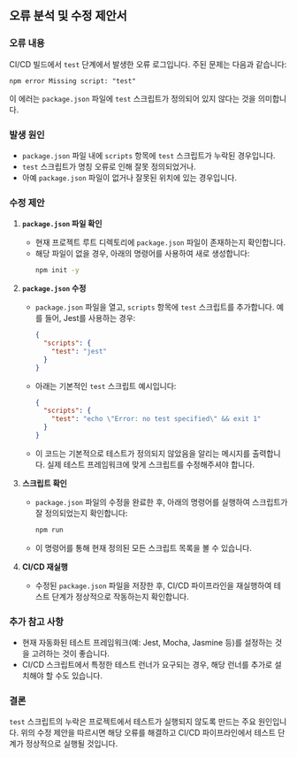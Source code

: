 ## 오류 분석 및 수정 제안서

### 오류 내용
CI/CD 빌드에서 `test` 단계에서 발생한 오류 로그입니다. 주된 문제는 다음과 같습니다:
```
npm error Missing script: "test"
```
이 에러는 `package.json` 파일에 `test` 스크립트가 정의되어 있지 않다는 것을 의미합니다.

### 발생 원인
- `package.json` 파일 내에 `scripts` 항목에 `test` 스크립트가 누락된 경우입니다.
- `test` 스크립트가 명칭 오류로 인해 잘못 정의되었거나.
- 아예 `package.json` 파일이 없거나 잘못된 위치에 있는 경우입니다.

### 수정 제안

1. **`package.json` 파일 확인**
   - 현재 프로젝트 루트 디렉토리에 `package.json` 파일이 존재하는지 확인합니다.
   - 해당 파일이 없을 경우, 아래의 명령어를 사용하여 새로 생성합니다:
     ```bash
     npm init -y
     ```

2. **`package.json` 수정**
   - `package.json` 파일을 열고, `scripts` 항목에 `test` 스크립트를 추가합니다. 예를 들어, Jest를 사용하는 경우:
     ```json
     {
       "scripts": {
         "test": "jest"
       }
     }
     ```
   - 아래는 기본적인 `test` 스크립트 예시입니다:
     ```json
     {
       "scripts": {
         "test": "echo \"Error: no test specified\" && exit 1"
       }
     }
     ```
   - 이 코드는 기본적으로 테스트가 정의되지 않았음을 알리는 메시지를 출력합니다. 실제 테스트 프레임워크에 맞게 스크립트를 수정해주셔야 합니다.

3. **스크립트 확인**
   - `package.json` 파일의 수정을 완료한 후, 아래의 명령어를 실행하여 스크립트가 잘 정의되었는지 확인합니다:
     ```bash
     npm run
     ```
   - 이 명령어를 통해 현재 정의된 모든 스크립트 목록을 볼 수 있습니다.

4. **CI/CD 재실행**
   - 수정된 `package.json` 파일을 저장한 후, CI/CD 파이프라인을 재실행하여 테스트 단계가 정상적으로 작동하는지 확인합니다.

### 추가 참고 사항
- 현재 자동화된 테스트 프레임워크(예: Jest, Mocha, Jasmine 등)를 설정하는 것을 고려하는 것이 좋습니다.
- CI/CD 스크립트에서 특정한 테스트 런너가 요구되는 경우, 해당 런너를 추가로 설치해야 할 수도 있습니다.

### 결론
`test` 스크립트의 누락은 프로젝트에서 테스트가 실행되지 않도록 만드는 주요 원인입니다. 위의 수정 제안을 따르시면 해당 오류를 해결하고 CI/CD 파이프라인에서 테스트 단계가 정상적으로 실행될 것입니다.
